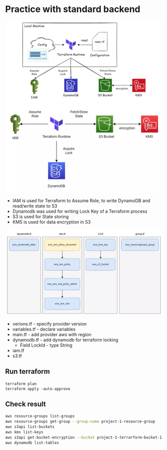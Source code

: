 
# Practice with standard backend 
![example](image.png)
![s3 backend](image-1.png)

- IAM is used for Terraform to Assume Role, to write DynamoDB and read/write state to S3
- Dynamodb was used for writing Lock Key of a Terraform process
- S3 is used for State storing
- KMS is used for data encryption in S3

![resources](image-2.png)

- verions.tf - specify provider version
- variables.tf - declare variables
- main.tf - add provider aws with region
- dynamodb.tf - add dynamodb for terraform locking
    - Field LockId - type String
- iam.tf
- s3.tf


## Run terraform
```
terraform plan
terraform apply -auto-approve
```

## Check result
```sh
aws resource-groups list-groups
aws resource-groups get-group --group-name project-1-resource-group
aws s3api list-buckets
aws kms list-keys
aws s3api get-bucket-encryption --bucket project-1-terrarform-bucket-1
aws dynamodb list-tables
```

